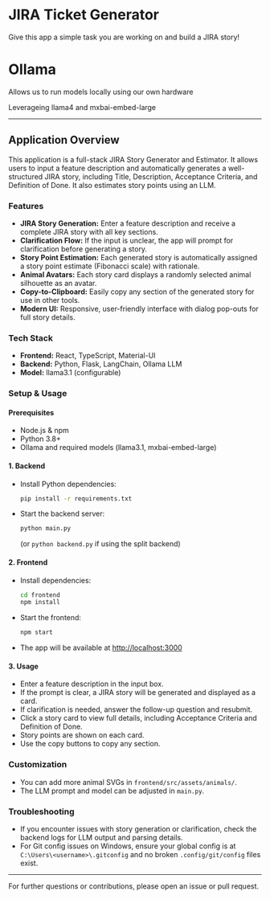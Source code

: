 # JIRA Ticket Generator
Give this app a simple task you are working on and build a JIRA story!

# Ollama 
Allows us to run models locally using our own hardware

Leverageing llama4 and mxbai-embed-large

---

## Application Overview

This application is a full-stack JIRA Story Generator and Estimator. It allows users to input a feature description and automatically generates a well-structured JIRA story, including Title, Description, Acceptance Criteria, and Definition of Done. It also estimates story points using an LLM.

### Features
- **JIRA Story Generation:** Enter a feature description and receive a complete JIRA story with all key sections.
- **Clarification Flow:** If the input is unclear, the app will prompt for clarification before generating a story.
- **Story Point Estimation:** Each generated story is automatically assigned a story point estimate (Fibonacci scale) with rationale.
- **Animal Avatars:** Each story card displays a randomly selected animal silhouette as an avatar.
- **Copy-to-Clipboard:** Easily copy any section of the generated story for use in other tools.
- **Modern UI:** Responsive, user-friendly interface with dialog pop-outs for full story details.

### Tech Stack
- **Frontend:** React, TypeScript, Material-UI
- **Backend:** Python, Flask, LangChain, Ollama LLM
- **Model:** llama3.1 (configurable)

### Setup & Usage

#### Prerequisites
- Node.js & npm
- Python 3.8+
- Ollama and required models (llama3.1, mxbai-embed-large)

#### 1. Backend
- Install Python dependencies:
  ```sh
  pip install -r requirements.txt
  ```
- Start the backend server:
  ```sh
  python main.py
  ```
  (or `python backend.py` if using the split backend)

#### 2. Frontend
- Install dependencies:
  ```sh
  cd frontend
  npm install
  ```
- Start the frontend:
  ```sh
  npm start
  ```
- The app will be available at [http://localhost:3000](http://localhost:3000)

#### 3. Usage
- Enter a feature description in the input box.
- If the prompt is clear, a JIRA story will be generated and displayed as a card.
- If clarification is needed, answer the follow-up question and resubmit.
- Click a story card to view full details, including Acceptance Criteria and Definition of Done.
- Story points are shown on each card.
- Use the copy buttons to copy any section.

### Customization
- You can add more animal SVGs in `frontend/src/assets/animals/`.
- The LLM prompt and model can be adjusted in `main.py`.

### Troubleshooting
- If you encounter issues with story generation or clarification, check the backend logs for LLM output and parsing details.
- For Git config issues on Windows, ensure your global config is at `C:\Users\<username>\.gitconfig` and no broken `.config/git/config` files exist.

---

For further questions or contributions, please open an issue or pull request.